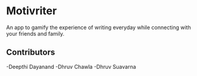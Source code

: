 # Motivriter

An app to gamify the experience of writing everyday while connecting with your friends and family.

## Contributors

-Deepthi Dayanand
-Dhruv Chawla
-Dhruv Suavarna